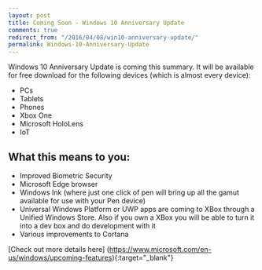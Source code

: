 ```yaml
---
layout: post
title: Coming Soon - Windows 10 Anniversary Update
comments: true
redirect_from: "/2016/04/08/win10-anniversary-update/"
permalink: Windows-10-Anniversary-Update
---
```


Windows 10 Anniversary Update is coming this summary. It will be available for free download for the following devices (which is almost every device):
* PCs
* Tablets
* Phones
* Xbox One
* Microsoft HoloLens
* IoT

## What this means to you:
* Improved Biometric Security
* Microsoft Edge browser
* Windows Ink (where just one click of pen will bring up all the gamut available for use with your Pen device)
* Universal Windows Platform or UWP apps are coming to XBox through a Unified Windows Store. Also if you own a XBox you will be able to turn it into a dev box and do development with it
* Various improvements to Cortana

[Check out more details here] (https://www.microsoft.com/en-us/windows/upcoming-features){:target="_blank"}
